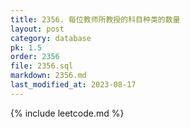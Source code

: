 ```yaml
---
title: 2356. 每位教师所教授的科目种类的数量
layout: post
category: database
pk: 1.5
order: 2356
file: 2356.sql
markdown: 2356.md
last_modified_at: 2023-08-17
---
```


{% include leetcode.md %}
